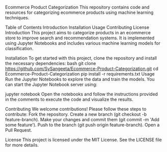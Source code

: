 Ecommerce Product Categorization
This repository contains code and resources for categorizing ecommerce products using machine learning techniques.

Table of Contents
    Introduction
    Installation
    Usage
    Contributing
    License
Introduction
This project aims to categorize products in an ecommerce store to improve search and recommendation systems. It is implemented using Jupyter Notebooks and includes various machine learning models for classification.

Installation
To get started with this project, clone the repository and install the necessary dependencies:
  bash
  git clone https://github.com/SySangeeta/Ecommerce-Product-Categorization.git
  cd Ecommerce-Product-Categorization
  pip install -r requirements.txt
  Usage
  Run the Jupyter Notebooks to explore the data and train the models. You can start the Jupyter Notebook server using:

jupyter notebook
  Open the notebooks and follow the instructions provided in the comments to execute the code and visualize the results.

Contributing
We welcome contributions! Please follow these steps to contribute:
  Fork the repository.
  Create a new branch (git checkout -b feature-branch).
  Make your changes and commit them (git commit -m 'Add some feature').
  Push to the branch (git push origin feature-branch).
  Open a Pull Request.

License
This project is licensed under the MIT License. See the LICENSE file for more details.

